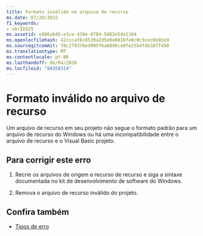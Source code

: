 ```yaml
---
title: Formato inválido no arquivo de recurso
ms.date: 07/20/2015
f1_keywords:
- vbrID325
ms.assetid: e986ab45-e3ce-430e-8704-5882e5da1104
ms.openlocfilehash: 42cccaf6c8539a2d5e8e081bfe0c0c5cec0e02e9
ms.sourcegitcommit: f8c270376ed905f6a8896ce0fe25b4f4b38ff498
ms.translationtype: MT
ms.contentlocale: pt-BR
ms.lasthandoff: 06/04/2020
ms.locfileid: "84358314"
---
```

# <a name="format-not-valid-in-resource-file"></a>Formato inválido no arquivo de recurso
Um arquivo de recurso em seu projeto não segue o formato padrão para um arquivo de recurso do Windows ou há uma incompatibilidade entre o arquivo de recurso e o Visual Basic projeto.  
  
## <a name="to-correct-this-error"></a>Para corrigir este erro  
  
1. Recrie os arquivos de origem e recurso de recurso e siga a sintaxe documentada no kit de desenvolvimento de software do Windows.  
  
2. Remova o arquivo de recurso inválido do projeto.  
  
## <a name="see-also"></a>Confira também

- [Tipos de erro](../programming-guide/language-features/error-types.md)
